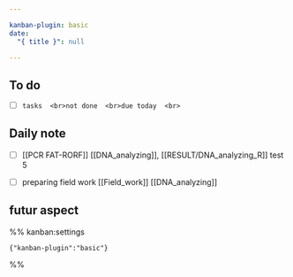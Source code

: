 ```yaml
---

kanban-plugin: basic
date:
  "{ title }": null

---
```


## To do

- [ ] ```tasks  <br>not done  <br>due today  <br>```


## Daily note

- [ ] [[PCR FAT-RORF]] [[DNA_analyzing]], [[RESULT/DNA_analyzing_R]] test 5
- [ ] preparing field work [[Field_work]] [[DNA_analyzing]]


## futur aspect





%% kanban:settings
```
{"kanban-plugin":"basic"}
```
%%